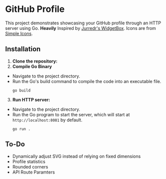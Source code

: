 # GitHub Profile

This project demonstrates showcasing your GitHub profile through an HTTP server using Go.
**Heavily** Inspired by [Jurredr's WidgetBox](https://github.com/Jurredr/github-widgetbox). Icons are from [Simple Icons](https://simpleicons.org/).

## Installation

1. **Clone the repository:**
2. **Compile Go Binary**
- Navigate to the project directory.
- Run the Go's build command to compile the code into an executable file.
  ```
  go build
  ```
3. **Run HTTP server:**
- Navigate to the project directory.
- Run the Go program to start the server, which will start at `http://localhost:8081` by default. 
  ```
  go run .
  ```

## To-Do
- Dynamically adjust SVG instead of relying on fixed dimensions
- Profile statistics
- Rounded corners
- API Route Paramters

